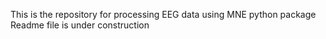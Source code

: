 This is the repository for processing EEG data using MNE python package
Readme file is under construction
